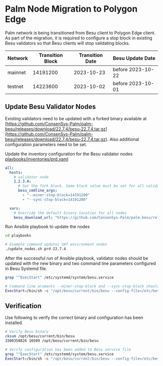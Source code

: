 
# Palm Node Migration to Polygon Edge

Palm network is being transitioned from Besu client to Polygon Edge client. As part of the migration, it is required to configure
a stop block in existing Besu validators so that Besu clients will stop validating blocks. 

| Network | Transition Block | Transition Date | Besu Update Date  |
|---------|------------------|-----------------|-------------------|
| mainnet |    14191200      |   2023-10-23    | before 2023-10-22 |
| testnet |    14223600      |   2023-10-02    | before 2023-10-01 |


## Update Besu Validator Nodes

Existing validators need to be updated with a forked binary available at [https://github.com/ConsenSys-Palm/palm-besu/releases/download/22.7.4/besu-22.7.4.tar.gz](https://github.com/ConsenSys-Palm/palm-besu/releases/download/22.7.4/besu-22.7.4.tar.gz). Also additional configuration parameters need to be set.

Update the inventory configuration for the Besu validator nodes
[playbooks/inventories/prd.yaml](playbooks/inventories/prd.yaml)
```yaml
all:
  hosts:
    # validator node
    1.2.3.4:
      # Set the fork block. Same block value must be set for all validators
      besu_cmdline_args:
        - "--miner-stop-block=14191200"
        - "--sync-stop-block=14191200"

  vars:
    # Override the default binary location for all nodes
    besu_download_url: "https://github.com/ConsenSys-Palm/palm-besu/releases/download/22.7.4/besu-22.7.4.tar.gz"
```
Run Ansible playbook to update the nodes
```bash
cd playbooks

# Example command updates UAT environment nodes
./update_nodes.sh prd 22.7.4
```

After the successful run of Ansible playbook, validator nodes should be updated with the new binary and two command line parameters configured in Besu Systemd file.

```bash
grep "^ExecStart" /etc/systemd/system/besu.service

# Command line aruments --miner-stop-block and --sync-stop-block should be appended to start command with the appropriate block number
ExecStart=/bin/sh -c "/opt/besu/current/bin/besu --config-file=/etc/besu/config.toml --miner-stop-block=14191200 --sync-stop-block=14191200 >> /var/log/besu/besu.log 2>&1"`
```

## Verification
Use following to verify the correct binary and configuration has been installed.

```bash
# Verify Besu binary
cksum /opt/besu/current/bin/besu
1500358826 16509 /opt/besu/current/bin/besu

# Verify configuration has been added to Besu service file
grep "^ExecStart" /etc/systemd/system/besu.service
ExecStart=/bin/sh -c "/opt/besu/current/bin/besu --config-file=/etc/besu/config.toml --miner-stop-block=14191200 --sync-stop-block=14191200 >> /var/log/besu/besu.log 2>&1"
```